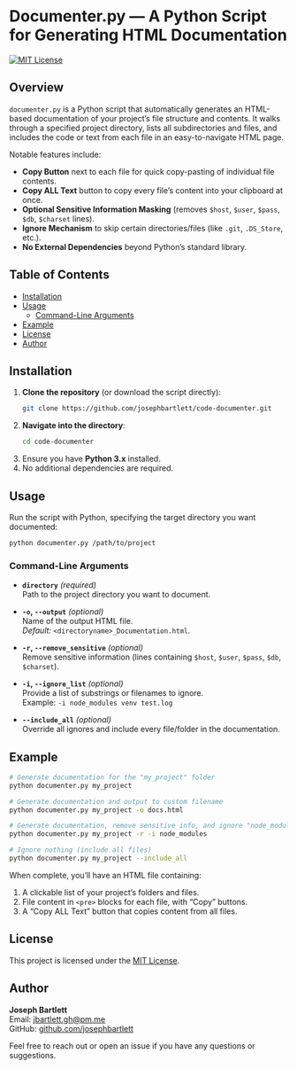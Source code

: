 # Documenter.py — A Python Script for Generating HTML Documentation

[![MIT License](https://img.shields.io/badge/License-MIT-blue.svg)](LICENSE)

## Overview

`documenter.py` is a Python script that automatically generates an HTML-based documentation of your project’s file structure and contents. It walks through a specified project directory, lists all subdirectories and files, and includes the code or text from each file in an easy-to-navigate HTML page.

Notable features include:

- **Copy Button** next to each file for quick copy-pasting of individual file contents.
- **Copy ALL Text** button to copy every file’s content into your clipboard at once.
- **Optional Sensitive Information Masking** (removes `$host`, `$user`, `$pass`, `$db`, `$charset` lines).
- **Ignore Mechanism** to skip certain directories/files (like `.git`, `.DS_Store`, etc.).
- **No External Dependencies** beyond Python’s standard library.

## Table of Contents

- [Installation](#installation)
- [Usage](#usage)
  - [Command-Line Arguments](#command-line-arguments)
- [Example](#example)
- [License](#license)
- [Author](#author)

## Installation

1. **Clone the repository** (or download the script directly):
   ```bash
   git clone https://github.com/josephbartlett/code-documenter.git
   ```
2. **Navigate into the directory**:
   ```bash
   cd code-documenter
   ```
3. Ensure you have **Python 3.x** installed.  
4. No additional dependencies are required.

## Usage

Run the script with Python, specifying the target directory you want documented:

```bash
python documenter.py /path/to/project
```

### Command-Line Arguments

- **`directory`** *(required)*  
  Path to the project directory you want to document.

- **`-o`, `--output`** *(optional)*  
  Name of the output HTML file.  
  *Default:* `<directoryname>_Documentation.html`.

- **`-r`, `--remove_sensitive`** *(optional)*  
  Remove sensitive information (lines containing `$host`, `$user`, `$pass`, `$db`, `$charset`).  

- **`-i`, `--ignore_list`** *(optional)*  
  Provide a list of substrings or filenames to ignore.  
  Example: `-i node_modules venv test.log`

- **`--include_all`** *(optional)*  
  Override all ignores and include every file/folder in the documentation.

## Example

```bash
# Generate documentation for the "my_project" folder
python documenter.py my_project

# Generate documentation and output to custom filename
python documenter.py my_project -o docs.html

# Generate documentation, remove sensitive info, and ignore "node_modules"
python documenter.py my_project -r -i node_modules

# Ignore nothing (include all files)
python documenter.py my_project --include_all
```

When complete, you’ll have an HTML file containing:

1. A clickable list of your project’s folders and files.
2. File content in `<pre>` blocks for each file, with “Copy” buttons.
3. A “Copy ALL Text” button that copies content from all files.

## License

This project is licensed under the [MIT License](LICENSE).

## Author

**Joseph Bartlett**  
Email: [jbartlett.gh@pm.me](mailto:jbartlett.gh@pm.me)  
GitHub: [github.com/josephbartlett](https://github.com/josephbartlett)

Feel free to reach out or open an issue if you have any questions or suggestions.